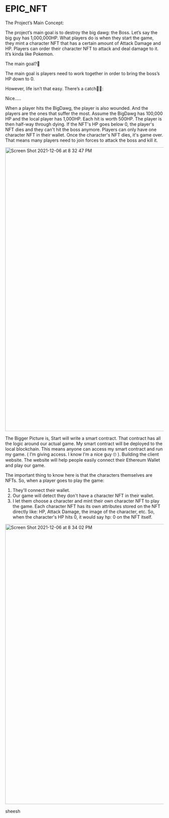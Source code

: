 # EPIC_NFT

The Project’s Main Concept:

The project’s main goal is to destroy the big dawg: the Boss. Let’s say the big guy has 1,000,000HP. What players do is when they start the game, they mint a character NFT that has a certain amount of Attack Damage and HP. Players can order their character NFT to attack and deal damage to it. It’s kinda like Pokemon.

The main goal?💪 

The main goal is players need to work together in order to bring the boss’s HP down to 0. 

However, life isn’t that easy. There’s a catch🤞🏼:

Nice.....
	
When a player hits the BigDawg, the player is also wounded. And the players are the ones that suffer the most. Assume the BigDawg has 100,000 HP and the local player has 1,000HP. Each hit is worth 500HP. The player is then half-way through dying. If the NFT's HP goes below 0, the player's NFT dies and they can't hit the boss anymore. Players can only have one character NFT in their wallet. Once the character's NFT dies, it's game over. That means many players need to join forces to attack the boss and kill it.

<img width="901" alt="Screen Shot 2021-12-06 at 8 32 47 PM" src="https://user-images.githubusercontent.com/55955558/144949628-bf0d6b4c-be55-4a2f-b11f-4e2e0f71cccb.png">

The Bigger Picture is, 
Start will write a smart contract. That contract has all the logic around our actual game.
My smart contract will be deployed to the local blockchain. This means anyone can access my smart contract and run my game. ( I’m giving access. I know I’m a nice guy 🙄  ).
Building the client website. The website will help people easily connect their Ethereum Wallet and play our game.


The important thing to know here is that the characters themselves are NFTs.
So, when a player goes to play the game:
1) They'll connect their wallet.
2) Our game will detect they don't have a character NFT in their wallet.
3) I let them choose a character and mint their own character NFT to play the game. Each character NFT has its own attributes stored on the NFT directly like: HP, Attack Damage, the image of the character, etc. So, when the character's HP hits 0, it would say hp: 0 on the NFT itself.

<img width="889" alt="Screen Shot 2021-12-06 at 8 34 02 PM" src="https://user-images.githubusercontent.com/55955558/144949679-6c498a6a-9f17-4a49-9dc4-92d80af4b6a7.png">

sheesh




